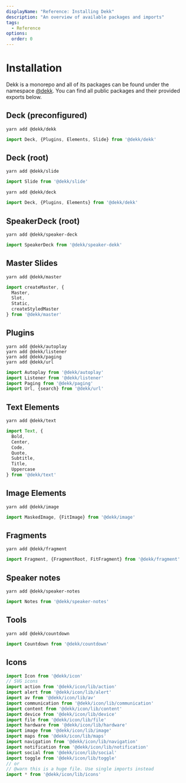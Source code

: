 ```yaml
---
displayName: "Reference: Installing Dekk"
description: "An overview of available packages and imports"
tags: 
  - Reference
options:
  order: 0
---
```



# Installation

Dekk is a monorepo and all of its packages can be found under the namespace
[@dekk](https://www.npmjs.com/org/dekk).
You can find all public packages and their provided exports below.

## Deck (preconfigured)

```shell
yarn add @dekk/dekk
```

```jsx
import Deck, {Plugins, Elements, Slide} from '@dekk/dekk'
```

## Deck (root)

```shell
yarn add @dekk/slide
```

```jsx
import Slide from '@dekk/slide'
```


```shell
yarn add @dekk/deck
```

```jsx
import Deck, {Plugins, Elements} from '@dekk/dekk'
```

## SpeakerDeck (root)

```shell
yarn add @dekk/speaker-deck
```

```jsx
import SpeakerDeck from '@dekk/speaker-dekk'
```

## Master Slides

```shell
yarn add @dekk/master
```

```jsx
import createMaster, {
  Master,
  Slot,
  Static,
  createStyledMaster
} from '@dekk/master'
```

## Plugins

```shell
yarn add @dekk/autoplay
yarn add @dekk/listener
yarn add @dekk/paging
yarn add @dekk/url
```

```jsx
import Autoplay from '@dekk/autoplay'
import Listener from '@dekk/listener'
import Paging from '@dekk/paging'
import Url, {search} from '@dekk/url'
```

## Text Elements

```shell
yarn add @dekk/text
```

```jsx
import Text, {
  Bold,
  Center,
  Code,
  Quote,
  Subtitle,
  Title,
  Uppercase
} from '@dekk/text'
```

## Image Elements

```shell
yarn add @dekk/image
```

```jsx
import MaskedImage, {FitImage} from '@dekk/image'
```

## Fragments

```shell
yarn add @dekk/fragment
```

```jsx
import Fragment, {FragmentRoot, FitFragment} from '@dekk/fragment'
```

## Speaker notes

```shell
yarn add @dekk/speaker-notes
```

```jsx
import Notes from '@dekk/speaker-notes'
```


## Tools

```shell
yarn add @dekk/countdown
```

```jsx
import Countdown from '@dekk/countdown'
```

## Icons

```jsx
import Icon from '@dekk/icon'
// SVG icons
import action from '@dekk/icon/lib/action'
import alert from '@dekk/icon/lib/alert'
import av from '@dekk/icon/lib/av'
import communication from '@dekk/icon/lib/communication'
import content from '@dekk/icon/lib/content'
import device from '@dekk/icon/lib/device'
import file from '@dekk/icon/lib/file'
import hardware from '@dekk/icon/lib/hardware'
import image from '@dekk/icon/lib/image'
import maps from '@dekk/icon/lib/maps'
import navigation from '@dekk/icon/lib/navigation'
import notification from '@dekk/icon/lib/notification'
import social from '@dekk/icon/lib/social'
import toggle from '@dekk/icon/lib/toggle'
// or 
// @warn this is a huge file. Use single imports instead
import * from '@dekk/icon/lib/icons'
```
